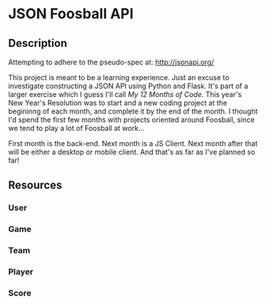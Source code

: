 # JSON Foosball API

## Description
Attempting to adhere to the pseudo-spec at: http://jsonapi.org/

This project is meant to be a learning experience. Just an excuse to investigate
constructing a JSON API using Python and Flask. It's part of a larger exercise which
I guess I'll call *My 12 Months of Code*. This year's New Year's Resolution was to start
and a new coding project at the begininng of each month, and complete it by
the end of the month. I thought I'd spend the first few months with projects oriented
around Foosball, since we tend to play a lot of Foosball at work... 

First month is the back-end. Next month is a JS Client. Next month after that will be
either a desktop or mobile client. And that's as far as I've planned so far!

## Resources

### User

### Game

### Team

### Player

### Score